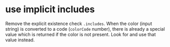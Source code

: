 # use implicit includes

Remove the explicit existence check `.includes`. When the color (input string)
is converted to a code (`colorCode` number), there is already a special value 
which is returned if the color is not present. Look for and use that value 
instead.